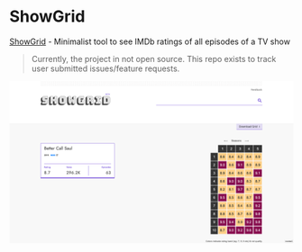 # ShowGrid

[ShowGrid](https://theshowgrid.com) - Minimalist tool to see IMDb ratings of all episodes of a TV show

> Currently, the project in not open source. This repo exists to track user submitted issues/feature requests.


![ShowGrid](https://raw.githubusercontent.com/dvnlgls/ShowGrid/master/ShowGrid.png)
